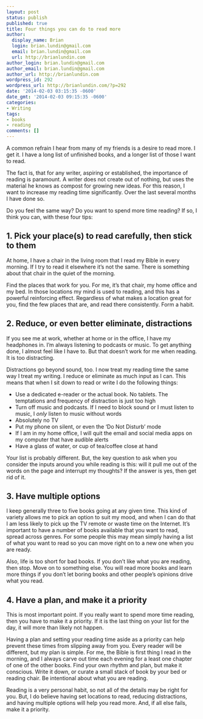 ```yaml
---
layout: post
status: publish
published: true
title: Four things you can do to read more
author:
  display_name: Brian
  login: brian.lundin@gmail.com
  email: brian.lundin@gmail.com
  url: http://brianlundin.com
author_login: brian.lundin@gmail.com
author_email: brian.lundin@gmail.com
author_url: http://brianlundin.com
wordpress_id: 292
wordpress_url: http://brianlundin.com/?p=292
date: '2014-02-03 03:15:35 -0600'
date_gmt: '2014-02-03 09:15:35 -0600'
categories:
- Writing
tags:
- books
- reading
comments: []
---
```

<p>A common refrain I hear from many of my friends is a desire to read more. I get it. I have a long list of unfinished books, and a longer list of those I want to read.</p>
<p>The fact is, that for any writer, aspiring or established, the importance of reading is paramount. A writer does not create out of nothing, but uses the material he knows as compost for growing new ideas. For this reason, I want to increase my reading time significantly. Over the last several months I have done so.</p>
<p>Do you feel the same way? Do you want to spend more time reading? If so, I think you can, with these four tips:</p>
<h2>1. Pick your place(s) to read carefully, then stick to them</h2>
<p>At home, I have a chair in the living room that I read my Bible in every morning. If I try to read it elsewhere it’s not the same. There is something about that chair in the quiet of the morning.</p>
<p>Find the places that work for you. For me, it’s that chair, my home office and my bed. In those locations my mind is used to reading, and this has a powerful reinforcing effect. Regardless of what makes a location great for you, find the few places that are, and read there consistently. Form a habit.</p>
<h2>2. Reduce, or even better eliminate, distractions</h2>
<p>If you see me at work, whether at home or in the office, I have my headphones in. I’m always listening to podcasts or music. To get anything done, I almost feel like I have to. But that doesn’t work for me when reading. It is too distracting.</p>
<p>Distractions go beyond sound, too. I now treat my reading time the same way I treat my writing. I reduce or eliminate as much input as I can. This means that when I sit down to read or write I do the following things:</p>
<ul>
<li>Use a dedicated e-reader or the actual book. No tablets. The temptations and frequency of distraction is just too high</li>
<li>Turn off music and podcasts. If I need to block sound or I must listen to music, I <em>only</em> listen to music without words</li>
<li>Absolutely no TV</li>
<li>Put my phone on silent, or even the ‘Do Not Disturb’ mode</li>
<li>If I am in my home office, I will quit the email and social media apps on my computer that have audible alerts</li>
<li>Have a glass of water, or cup of tea/coffee close at hand</li>
</ul>
<p>Your list is probably different. But, the key question to ask when you consider the inputs around you while reading is this: will it pull me out of the words on the page and interrupt my thoughts? If the answer is yes, then get rid of it.</p>
<h2>3. Have multiple options</h2>
<p>I keep generally three to five books going at any given time. This kind of variety allows me to pick an option to suit my mood, and when I can do that I am less likely to pick up the TV remote or waste time on the Internet. It’s important to have a number of books available that you want to read, spread across genres. For some people this may mean simply having a list of what you want to read so you can move right on to a new one when you are ready.</p>
<p>Also, life is too short for bad books. If you don’t like what you are reading, then stop. Move on to something else. You will read more books and learn more things if you don’t let boring books and other people’s opinions drive what you read.</p>
<h2>4. Have a plan, and make it a priority</h2>
<p>This is most important point. If you really want to spend more time reading, then you have to make it a priority. If it is the last thing on your list for the day, it will more than likely not happen.</p>
<p>Having a plan and setting your reading time aside as a priority can help prevent these times from slipping away from you. Every reader will be different, but my plan is simple. For me, the Bible is first thing I read in the morning, and I always carve out time each evening for a least one chapter of one of the other books. Find your own rhythm and plan, but make it conscious. Write it down, or curate a small stack of book by your bed or reading chair. Be intentional about what you are reading.</p>
<p>Reading is a very personal habit, so not all of the details may be right for you. But, I do believe having set locations to read, reducing distractions, and having multiple options will help you read more. And, if all else fails, make it a priority.</p>
